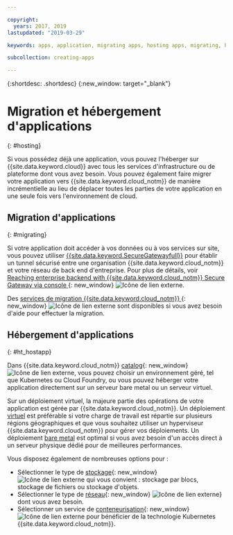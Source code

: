 ```yaml
---

copyright:
  years: 2017, 2019
lastupdated: "2019-03-29"

keywords: apps, application, migrating apps, hosting apps, migrating, hosting, migration

subcollection: creating-apps

---
```


{:shortdesc: .shortdesc}
{:new_window: target="_blank"}

# Migration et hébergement d'applications
{: #hosting}

Si vous possédez déjà une application, vous pouvez l'héberger sur {{site.data.keyword.cloud}} avec tous les services d'infrastructure ou de plateforme dont vous avez besoin. Vous pouvez également faire migrer votre application vers {{site.data.keyword.cloud_notm}} de manière incrémentielle au lieu de déplacer toutes les parties de votre application en une seule fois vers l'environnement de cloud.

## Migration d'applications
{: #migrating}

Si votre application doit accéder à vos données ou à vos services sur site, vous pouvez utiliser [{{site.data.keyword.SecureGatewayfull}}](/docs/services/SecureGateway?topic=securegateway-getting-started-with-sg#getting-started-with-sg) pour établir un tunnel sécurisé entre une organisation {{site.data.keyword.cloud_notm}} et votre réseau de back end d'entreprise. Pour plus de détails, voir [Reaching enterprise backend with {{site.data.keyword.cloud_notm}} Secure Gateway via console ](https://developer.ibm.com/bluemix/2015/04/01/reaching-enterprise-backend-bluemix-secure-gateway/){: new_window} ![Icône de lien externe](../icons/launch-glyph.svg "Icône de lien externe").

Des [services de migration {{site.data.keyword.cloud_notm}} ](https://www.ibm.com/cloud/migration-services){: new_window} ![Icône de lien externe](../icons/launch-glyph.svg "Icône de lien externe") sont disponibles si vous avez besoin d'aide pour effectuer la migration.

## Hébergement d'applications
{: #ht_hostapp}

Dans {{site.data.keyword.cloud_notm}} [catalog](https://{DomainName}/catalog/?taxonomyNavigation=apps){: new_window} ![Icône de lien externe](../icons/launch-glyph.svg "Icône de lien externe"), vous pouvez choisir un environnement géré, tel que Kubernetes ou Cloud Foundry, ou vous pouvez héberger votre application directement sur un serveur bare metal ou un serveur virtuel.

Sur un déploiement virtuel, la majeure partie des opérations de votre application est gérée par {{site.data.keyword.cloud_notm}}. Un déploiement [virtuel](/docs/vsi?topic=virtual-servers-about-virtual-servers#about-virtual-servers) est préférable si votre charge de travail est répartie sur plusieurs régions géographiques et que vous souhaitez utiliser un hyperviseur {{site.data.keyword.cloud_notm}} pour gérer vos déploiements. Un déploiement [bare metal](/docs/bare-metal?topic=bare-metal-bm-getting-started#getting-started) est optimal si vous avez besoin d'un accès direct à un serveur physique dédié pour de meilleures performances.

Vous disposez également de nombreuses options pour :
* Sélectionner le type de [stockage](https://{DomainName}/catalog/?taxonomyNavigation=apps&category=slstorage){: new_window} ![Icône de lien externe](../icons/launch-glyph.svg "Icône de lien externe") qui vous convient : stockage par blocs, stockage de fichiers ou stockage d'objets.
* Sélectionner le type de [réseau](https://{DomainName}/catalog/?taxonomyNavigation=apps&category=slnetwork){: new_window} ![Icône de lien externe](../icons/launch-glyph.svg "Icône de lien externe")} dont vous avez besoin.
* Sélectionner un service de [conteneurisation](https://{DomainName}/catalog/?taxonomyNavigation=apps&category=containers){: new_window} ![Icône de lien externe](../icons/launch-glyph.svg "Icône de lien externe") pour bénéficier de la technologie Kubernetes {{site.data.keyword.cloud_notm}}.

